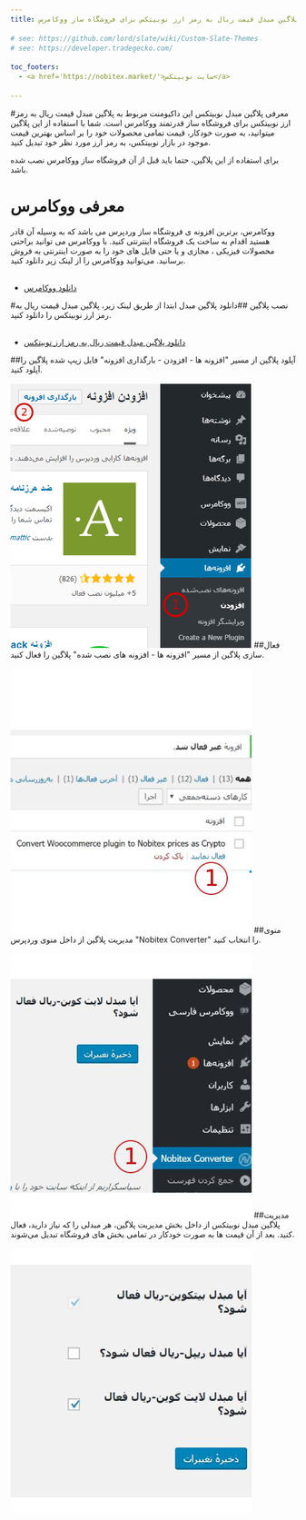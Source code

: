 ```yaml
---
title: مستندات پلاگین مبدل قیمت ریال به رمز ارز نوبیتکس برای فروشگاه ساز ووکامرس

# see: https://github.com/lord/slate/wiki/Custom-Slate-Themes
# see: https://developer.tradegecko.com/
  
toc_footers:
  - <a href='https://nobitex.market/'>سایت نوبیتکس</a>

---
```

#معرفی پلاگین مبدل نوبیتکس
این داکیومنت مربوط به پلاگین مبدل قیمت ریال به رمز ارز نوبیتکس برای فروشگاه ساز قدرتمند ووکامرس است.
شما با استفاده از این پلاگین میتوانید، به صورت خودکار، قیمت تمامی محصولات خود را بر اساس بهترین قیمت موجود در بازار نوبیتکس، به رمز ارز مورد نظر خود تبدیل کنید.

<aside class="warning">
برای استفاده از این پلاگین، حتما باید قبل از آن فروشگاه ساز ووکامرس نصب شده باشد.
</aside>

# معرفی ووکامرس
ووکامرس، برترین افزونه ی فروشگاه ساز وردپرس می باشد که به وسیله آن قادر هستید اقدام به ساخت یک فروشگاه اینترنتی کنید. با ووکامرس می توانید براحتی محصولات فیزیکی ، مجازی و یا حتی فایل های خود را به صورت اینترنتی به فروش برسانید. می‌توانید ووکامرس را از لینک زیر دانلود کنید.
  <br>
  <br>
  - <a href='https://wordpress.org/plugins/woocommerce'>دانلود ووکامرس</a>

#نصب پلاگین
##دانلود پلاگین مبدل
ابتدا از طریق لینک زیر، پلاگین مبدل قیمت ریال به رمز ارز نوبیتکس را دانلود کنید.
  <br>
  <br>
  - <a href='https://github.com/nobitex/novypay-wordpress-price/releases/download/0.1/convert-woocommerce-price-to-nobitex-price.zip'>دانلود   پلاگین مبدل قیمت ریال به رمز ارز نوبیتکس</a>

##آپلود پلاگین
از مسیر "افزونه ها - افزودن - بارگذاری افزونه" فایل زیپ شده پلاگین را آپلود کنید.
<br>
<br>
<img src="../images/plugin-upload.jpg"></img>
##فعال سازی پلاگین
از مسیر "افزونه ها - افزونه های نصب شده" پلاگین را فعال کنید.
<br>
<br>
<img src="../images/active-convertor.jpg"></img>
##منوی مدیریت پلاگین
از داخل منوی وردپرس "Nobitex Converter" را انتخاب کنید.
<br>
<br>
<img src="../images/converter-admin.jpg"></img>
##مدیریت پلاگین مبدل نوبیتکس
از داخل بخش مدیریت پلاگین، هر مبدلی را که نیاز دارید، فعال کنید. بعد از آن قیمت ها به صورت خودکار در تمامی بخش های فروشگاه تبدیل می‌شوند.
<br>
<br>
<img src="../images/nobitex-dashboard.jpg"></img>


